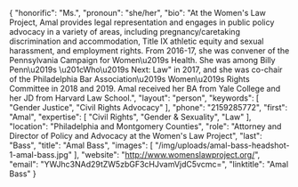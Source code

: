 {
  "honorific": "Ms.",
  "pronoun": "she/her",
  "bio": "At the Women's Law Project, Amal provides legal representation and engages in public policy advocacy in a variety of areas, including pregnancy/caretaking discrimination and accommodation, Title IX athletic equity and sexual harassment, and employment rights. From 2016-17, she was convener of the Pennsylvania Campaign for Women\u2019s Health. She was among Billy Penn\u2019s \u201cWho\u2019s Next: Law\" in 2017, and she was co-chair of the Philadelphia Bar Association\u2019s Women\u2019s Rights Committee in 2018 and 2019. Amal received her BA from Yale College and her JD from Harvard Law School.",
  "layout": "person",
  "keywords": [
    "Gender Justice",
    "Civil Rights Advocacy"
  ],
  "phone": "2159285772",
  "first": "Amal",
  "expertise": [
    "Civil Rights",
    "Gender & Sexuality",
    "Law"
  ],
  "location": "Philadelphia and Montgomery Counties",
  "role": "Attorney and Director of Policy and Advocacy at the Women's Law Project",
  "last": "Bass",
  "title": "Amal Bass",
  "images": [
    "/img/uploads/amal-bass-headshot-1-amal-bass.jpg"
  ],
  "website": "http://www.womenslawproject.org/",
  "email": "YWJhc3NAd29tZW5zbGF3cHJvamVjdC5vcmc=",
  "linktitle": "Amal Bass"
}
